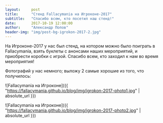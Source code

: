 ```yaml
---
layout:     post
title:      "Стенд Fallacymania на Игроконе-2017"
subtitle:   "Спасибо всем, кто посетил наш стенд!"
date:       2017-10-19 12:00:00
author:     "Александр Попов"
header-img: "img/post-bg-igrokon-2017-2.jpg"
---
```


<p>На Игроконе-2017 у нас был стенд, на котором можно было поиграть в Fallacymania, взять буклеты с анонсами наших мероприятий, и приобрести коробки с игрой. Спасибо всем, кто заходил к нам во время мероприятия!</p>

<p>Фотографий у нас немного; выложу 2 самые хорошие из того, что получилось:</p>

![Fallacymania на Игроконе]({{ "https://fallacymania.github.io/blog/img/igrokon-2017-photo1.jpg" | absolute_url }})

![Fallacymania на Игроконе]({{ "https://fallacymania.github.io/blog/img/igrokon-2017-photo2.jpg" | absolute_url }})
